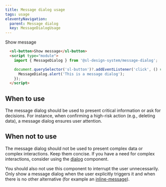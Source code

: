 ```yaml
---
title: Message dialog usage
tags: usage
eleventyNavigation:
  parent: Message dialog
  key: MessageDialogUsage
---
```


<section>
<div class="ds-example">
  <sl-button>Show message</sl-button>
  <script>
    document.querySelector('sl-button')?.addEventListener('click', () => {
      MessageDialog.alert('This is a message dialog');
    });
  </script>
</div>

<div class="ds-code">

```html
  <sl-button>Show message</sl-button>
  <script type="module">
    import { MessageDialog } from '@sl-design-system/message-dialog';

    document.querySelector('sl-button')?.addEventListener('click', () => {
      MessageDialog.alert('This is a message dialog');
    });
  </script>
```

</div>
</section>

<section>

## When to use

The message dialog should be used to present critical information or ask for decisions. For instance, when confirming a high-risk action (e.g., deleting data), a message dialog ensures user attention.

</section>

<section>

## When not to use

The message dialog should not be used to present complex data or complex interactions. Keep them concise. If you have a need for complex interactions, consider using the [dialog](/categories/components/dialog/usage) component.

You should also not use this component to interrupt the user unnecessarily. Only show a message dialog when the user explicitly triggers it and when there is no other alternative (for example an [inline-message](/categories/components/inline-message/usage)).

</section>

